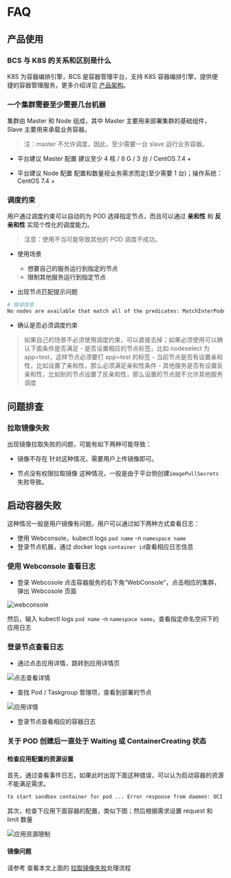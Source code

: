# FAQ
## 产品使用

### BCS 与 K8S 的关系和区别是什么

K8S 为容器编排引擎，BCS 是容器管理平台，支持 K8S 容器编排引擎，提供便捷的容器管理服务，更多介绍详见 [产品架构](../Architecture/Architecture.md)。

### 一个集群需要至少需要几台机器

集群由 Master 和 Node 组成，其中 Master 主要用来部署集群的基础组件，Slave 主要用来承载业务容器。

> 注：master 不允许调度，因此，至少需要一台 slave 运行业务容器。

- 平台建议 Master 配置
  建议至少 4 核 / 8 G / 3 台 / CentOS 7.4 +

- 平台建议 Node 配置
   配置和数量视业务需求而定(至少需要 1 台)；操作系统：CentOS 7.4 +

### 调度约束

用户通过调度约束可以自动的为 POD 选择指定节点，而且可以通过 **亲和性** 和 **反亲和性** 实现个性化的调度能力。

> 注意：使用不当可能导致其他的 POD 调度不成功。

- 使用场景
    - 想要自己的服务运行到指定的节点
    - 限制其他服务运行到指定节点

- 出现节点匹配提示问题

```bash
# 错误信息
No nodes are available that match all of the predicates: MatchInterPodAffinity (2), MatchNodeSelector (3), NodeNotReady (3), PodToleratesNodeTaints (3).
```

-  确认是否必须调度约束
> 如果自己的场景不必须使用调度约束，可以直接去掉；如果必须使用可以确认下面条件是否满足
    - 是否设置相应的节点标签，比如 nodeselect 为 app=test，这样节点必须要打 app=test 的标签
    - 当前节点是否有设置亲和性，比如设置了亲和性，那么必须满足亲和性条件
    - 其他服务是否有设置反亲和性，比如别的节点设置了反亲和性，那么设置的节点就不允许其他服务调度

## 问题排查

### 拉取镜像失败

出现镜像拉取失败的问题，可能有如下两种可能导致：

- 镜像不存在
针对这种情况，需要用户上传镜像即可。

- 节点没有权限拉取镜像
这种情况，一般是由于平台侧创建`imagePullSecrets`失败导致。

## 启动容器失败

这种情况一般是用户镜像有问题，用户可以通过如下两种方式查看日志：
- 使用 Webconsole，kubectl logs `pod name` -n `namespace name`
- 登录节点机器，通过 docker logs `container id`查看相应日志信息

### 使用 Webconsole 查看日志

- 登录 Webcosole
点击容器服务的右下角“WebConsole”，点击相应的集群，弹出 Webcosole 页面

![webconsole](../assets/web-console.png)

然后，输入 kubectl logs `pod name` -n `namespace name`，查看指定命名空间下的应用日志

### 登录节点查看日志

- 通过点击应用详情，跳转到应用详情页

![点击查看详情](../assets/app.jpg)

- 查找 Pod / Taskgroup 管理项，查看到部署的节点

![应用详情](../assets/taskgroup_pod.jpg)

- 登录节点查看相应的容器日志

### 关于 POD 创建后一直处于 Waiting 或 ContainerCreating 状态

#### 检查应用配置的资源设置

首先，通过查看事件日志，如果此时出现下面这种错误，可以认为启动容器的资源不能满足需求。

```bash
to start sandbox container for pod ... Error response from daemon: OCI runtime create failed: container_linux.go:348: starting container process caused "process_linux.go:301: running exec setns process for init caused "signal: killed"": unknown
```

其次，检查下应用下面容器的配置，类似下图；然后根据需求设置 request 和 limit 数量

![应用资源限制](../assets/res_limit.jpg)

#### 镜像问题

请参考 查看本文上面的 [拉取镜像失败](./faq.md#拉取镜像失败)处理流程
